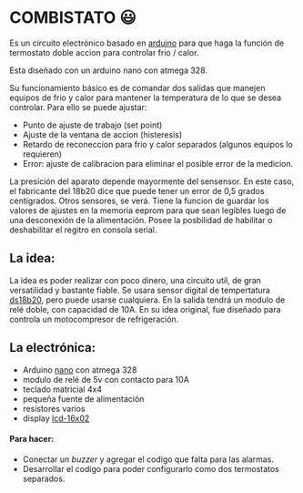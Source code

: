 # COMBISTATO :smiley:

Es un circuito electrónico basado en [arduino](https://es.wikipedia.org/wiki/Arduino) para que haga la función de termostato doble accion para controlar frio / calor.

Esta diseñado con un arduino nano con atmega 328.

Su funcionamiento básico es de comandar dos salidas que manejen equipos de frio y calor para mantener la temperatura de lo que se desea controlar. Para ello se puede ajustar:
* Punto de ajuste de trabajo (set point)
* Ajuste de la ventana de accion (histeresis)
* Retardo de reconeccion para frio y calor separados (algunos equipos lo requieren)
* Error: ajuste de calibracion para eliminar el posible error de la medicion.

La presición del aparato depende mayormente del sensensor. En este caso, el fabricante del 18b20 dice que puede tener un error de 0,5 grados centígrados. Otros sensores, se verá.
Tiene la funcion de guardar los valores de ajustes en la memoria eeprom para que sean legibles luego de una desconexión de la alimentación.
Posee la posbilidad de habilitar o deshabilitar el regitro en consola serial.

## La idea:
La idea es poder realizar con poco dinero, una circuito util, de gran versatilidad y bastante fiable.
Se usara sensor digital de tempertatura [ds18b20](https://datasheets.maximintegrated.com/en/ds/DS18B20.pdf), pero puede usarse cualquiera.
En la salida tendrá un modulo de relé doble, con capacidad de 10A. En su idea original, fue diseñado para controla un motocompresor de refrigeración.

## La electrónica:
* Arduino [nano](https://www.arduino.cc/en/Guide/ArduinoNano) con atmega 328
* modulo de relé de 5v con contacto para 10A
* teclado matricial 4x4
* pequeña fuente de alimentación 
* resistores varios
* display [lcd-16x02](https://www.engineersgarage.com/electronic-components/16x2-lcd-module-datasheet)

#### Para hacer:

- Conectar un _buzzer_ y agregar el codigo que falta para las alarmas.
- Desarrollar el codigo para poder configurarlo como dos termostatos separados.
